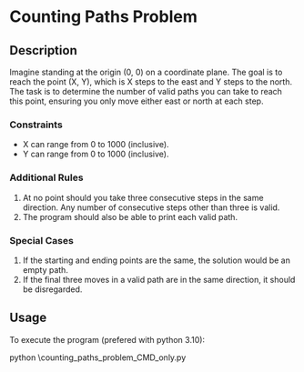 # Counting Paths Problem

## Description

Imagine standing at the origin (0, 0) on a coordinate plane. The goal is to reach the point (X, Y), which is X steps to the east and Y steps to the north. The task is to determine the number of valid paths you can take to reach this point, ensuring you only move either east or north at each step.

### Constraints

* X can range from 0 to 1000 (inclusive).
* Y can range from 0 to 1000 (inclusive).

### Additional Rules

1. At no point should you take three consecutive steps in the same direction. Any number of consecutive steps other than three is valid.
2. The program should also be able to print each valid path.

### Special Cases

1. If the starting and ending points are the same, the solution would be an empty path.
2. If the final three moves in a valid path are in the same direction, it should be disregarded.

## Usage

To execute the program (prefered with python 3.10):

python \counting_paths_problem_CMD_only.py
